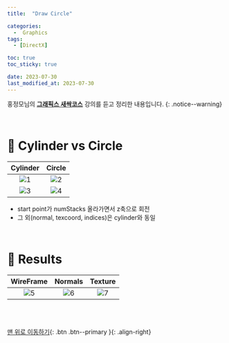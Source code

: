 ```yaml
---
title:  "Draw Circle" 

categories:
  -  Graphics
tags:
  - [DirectX]

toc: true
toc_sticky: true

date: 2023-07-30
last_modified_at: 2023-07-30
---
```



홍정모님의 **[그래픽스 새싹코스](https://honglab.co.kr/)** 강의를 듣고 정리한 내용입니다.
{: .notice--warning}

<br>


# 🐥 Cylinder vs Circle

| Cylinder | Circle |
|:-:|:-:|
|![1](https://github.com/inhopp/inhopp/assets/96368476/560e85ab-3186-4f7c-a4ac-38a6e7523289)|![2](https://github.com/inhopp/inhopp/assets/96368476/17359440-af1f-4d3b-9210-02ecf617770f) | 
|![3](https://github.com/inhopp/inhopp/assets/96368476/a5fe9ed1-1b16-4cc7-af2e-b6e1f353c372)  | ![4](https://github.com/inhopp/inhopp/assets/96368476/4cff013c-938e-428f-b6c2-62dd170b4065) |

- start point가 numStacks 올라가면서 z축으로 회전
- 그 외(normal, texcoord, indices)은 cylinder와 동일


<br>


# 🐥 Results

| WireFrame | Normals | Texture |
|:-:|:-:|:-:|
|![5](https://github.com/inhopp/inhopp/assets/96368476/4cff013c-938e-428f-b6c2-62dd170b4065)|![6](https://github.com/inhopp/inhopp/assets/96368476/19e485e2-56af-4d10-850c-be085d4447ea) | ![7](https://github.com/inhopp/inhopp/assets/96368476/e09ac249-e1f3-4d9e-8040-f246e12eed76) |




<br>
<br>


[맨 위로 이동하기](#){: .btn .btn--primary }{: .align-right}